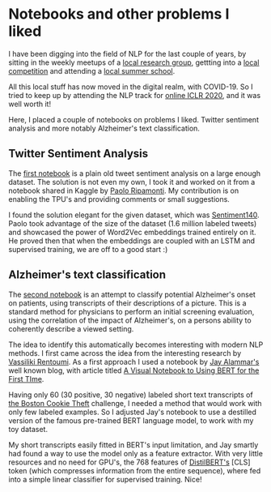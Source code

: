 # Notebooks and other problems I liked


I have been digging into the field of NLP for the last couple of years, by sitting in the weekly meetups of a [local research group](http://nlp.cs.aueb.gr/), gettting into a [local competition](https://race.nbg.gr/challenge-details/wordembedding) and attending a [local summer school](https://www.youtube.com/playlist?list=PLSWgH7JB2-1G2h8wj-ecK8FfpX72Z80_B). 

All this local stuff has now moved in the digital realm, with COVID-19. So I tried to keep up by attending the NLP track for [online ICLR 2020](https://iclr.cc/virtual/index.html), and it was well worth it!

Here, I placed a couple of notebooks on problems I liked. Twitter sentiment analysis and more notably Alzheimer's text classification.


## Twitter Sentiment Analysis

The [first notebook](./Twitter_sentiment_analysis.ipynb) is a plain old tweet sentiment analysis on a large enough dataset. The solution is not even my own, I took it and worked on it from a notebook shared in Kaggle by [Paolo Ripamonti](https://twitter.com/ripamonti93). My contribution is on enabling the TPU's and providing comments or small suggestions.

I found the solution elegant for the given dataset, which was [Sentiment140](https://www.kaggle.com/kazanova/sentiment140). Paolo took advantage of the size of the dataset (1.6 million labeled tweets) and showcased the power of Word2Vec embeddings trained entirely on it. He proved then that when the embeddings are coupled with an LSTM and supervised training, we are off to a good start :)


## Alzheimer's text classification

The [second notebook](Alzheimer's_text_classification.ipynb) is an attempt to classify potential Alzheimer's onset on patients, using transcripts of their descriptions of a picture. This is a standard method for physicians to perform an initial screening evaluation, using the correlation of the impact of Alzheimer's, on a persons ability to coherently describe a viewed setting.

The idea to identify this automatically becomes interesting with modern NLP methods. I first came across the idea from the interesting research by [Vassiliki Rentoumi](https://scholar.google.gr/citations?user=je_Ldd8AAAAJ&hl=en).  As a first approach I used a notebook by [Jay Alammar's](https://twitter.com/JayAlammar) well known blog, with article titled [A Visual Notebook to Using BERT for the First TIme](http://jalammar.github.io/a-visual-guide-to-using-bert-for-the-first-time/).

Having only 60 (30 positive, 30 negative) labeled short text transcripts of [the Boston Cookie Theft](https://aspieantiquarian.wordpress.com/2015/01/01/the-boston-cookie-theft/) challenge, I needed a method that would work with only few labeled examples. So I adjusted Jay's notebook to use a destilled version of the famous pre-trained BERT language model, to work with my toy dataset. 

My short transcripts easily fitted in BERT's input limitation, and Jay smartly had found a way to use the model only as a feature extractor. With very little resources and no need for GPU's, the 768 features of [DistilBERT's](https://arxiv.org/abs/1910.01108) [CLS] token (which compresses information from the entire sequence), where fed into a simple linear classifier for supervised training. Nice!
